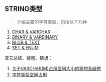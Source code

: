 ## STRING类型
> 介绍主要的字符类型，包括以下几种

1. [CHAR & VARCHAR](/data_types/string/introduce/CHAR_VARCHAR.md)
2. [BINARY & VARBINARY](/data_types/string/introduce/BINARY_VARBINARY.md)
3. [BLOB & TEXT](/data_types/string/introduce/BLOB_TEXT.md)
4. [SET & ENUM](/data_types/string/introduce/SET_ENUM.md)

其它总结、疑惑、猜想：
1. [关于VARCHAR(M)占用空间大小的猜想及疑惑](/data_types/string/conclude/关于VARCHAR(M)占用空间大小的猜想及疑惑.md)
2. [字符类型空间占用](/data_types/string/conclude/字符类型空间占用.md)
